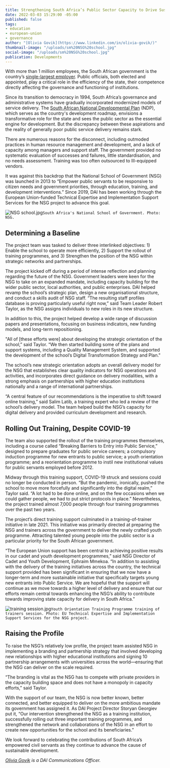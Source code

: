 ```yaml
---
title: Strengthening South Africa’s Public Sector Capacity to Drive Sustainable Development
date: 2022-03-03 15:29:00 -05:00
published: false
tags:
- education
- european-union
- governance
author: "[Olivia Govik](https://www.linkedin.com/in/olivia-govik/)"
thumbnail-image: "/uploads/sm%20NSG%20school.jpg"
social-image: "/uploads/sm%20NSG%20school.jpg"
publication: Developments
---
```


With more than 1 million employees, the South African government is the country’s [single-largest employer](http://www.dpru.uct.ac.za/sites/default/files/image_tool/images/36/Publications/Other/2017-11-30%20Public%20Sector%20Factsheet.pdf). Public officials, both elected and appointed, play a critical role in the efficiency of the state, their competence directly affecting the governance and functioning of institutions.  

Since its transition to democracy in 1994, South Africa’s governance and administrative systems have gradually incorporated modernized models of service delivery. The [South African National Developmental Plan](https://www.gov.za/issues/national-development-plan-2030) (NDP), which serves as the country's development roadmap, envisions a transformative role for the state and sees the public sector as the essential engine for development. But the discrepancy between these aspirations and the reality of generally poor public service delivery remains stark. 

There are numerous reasons for the disconnect, including outmoded practices in human resource management and development, and a lack of capacity among managers and support staff. The government provided no systematic evaluation of successes and failures, little standardisation, and no needs assessment. Training was too often outsourced to Ill-equipped vendors.

It was against this backdrop that the National School of Government (NSG) was launched in 2013 to “Empower public servants to be responsive to citizen needs and government priorities, through education, training, and development interventions.” Since 2019, DAI has been working through the European Union-funded Technical Expertise and Implementation Support Services for the NSG project to advance this goal.  






 
![NSG school.jpg](/uploads/NSG%20school.jpg)`South Africa's National School of Government. Photo: NSG.`

## Determining a Baseline
 
The project team was tasked to deliver three interlinked objectives: 1) Enable the school to operate more efficiently, 2) Support the rollout of training programmes, and 3) Strengthen the position of the NSG within strategic networks and partnerships. 

The project kicked off during a period of intense reflection and planning regarding the future of the NSG. Government leaders were keen for the NSG to take on an expanded mandate, including capacity building for the wider public sector, local authorities, and public enterprises. DAI helped revamp the school’s strategic plan, design a new organisational structure, and conduct a skills audit of NSG staff. “The resulting staff profiles database is proving particularly useful right now,” said Team Leader Robert Taylor, as the NSG assigns individuals to new roles in its new structure. 

In addition to this, the project helped develop a wide range of discussion papers and presentations, focusing on business indicators, new funding models, and long-term repositioning.

"All of [these efforts were] about developing the strategic orientation of the school,” said Taylor. “We then started building some of the plans and support systems, including a Quality Management System, and supported the development of the school’s Digital Transformation Strategy and Plan." 

The school’s new strategic orientation adopts an overall delivery model for the NSG that establishes clear quality indicators for NSG operations and activities, and incorporates direct guidance on delivery modalities, with a strong emphasis on partnerships with higher education institutions nationally and a range of international partnerships. 

“A central feature of our recommendations is the imperative to shift toward online training,” said Salim Latib, a training expert who led a review of the school’s delivery model. The team helped build the NSG’s capacity for digital delivery and provided curriculum development and research. 

## Rolling Out Training, Despite COVID-19

The team also supported the rollout of the training programmes themselves, including a course called “Breaking Barriers to Entry into Public Service,” designed to prepare graduates for public service careers; a compulsory induction programme for new entrants to public service; a youth orientation programme; and a reorientation programme to instil new institutional values for public servants employed before 2012. 

Midway through this training support, COVID-19 struck and sessions could no longer be conducted in person. “But the pandemic, ironically, pushed the school to move more forcefully and significantly into the digital realm,” Taylor said. “A lot had to be done online, and on the few occasions when we could gather people, we had to put strict protocols in place.” Nevertheless, the project trained almost 7,000 people through four training programmes over the past two years. 

The project’s direct training support culminated in a training-of-trainer initiative in late 2021. This initiative was primarily directed at preparing the NSG and trainers across the government to deliver the newly crafted youth programme. Attracting talented young people into the public sector is a particular priority for the South African government. 

“The European Union support has been central to achieving positive results in our cadet and youth development programmes,” said NSG Director of Cadet and Youth Development, Ephraim Mmekoa. “In addition to assisting with the delivery of the training initiatives across the country, the technical support provided has been significant in ensuring that we now have a longer-term and more sustainable initiative that specifically targets young new entrants into Public Service. We are hopeful that the support will continue as we move towards a higher level of delivery and ensure that our efforts remain central towards enhancing the NSG’s ability to contribute towards improving state capacity for delivery in South Africa.”
  
![training session.jpg](/uploads/training%20session.jpg)`Youth Orientation Training Programme training of trainers session. Photo: EU Technical Expertise and Implementation Support Services for the NSG project.`

## Raising the Profile

To raise the NSG’s relatively low profile, the project team assisted NSG in implementing a branding and partnership strategy that involved developing new relationships with higher educational institutions and signing 10 partnership arrangements with universities across the world—ensuring that the NSG can deliver on the scale required. 

“The branding is vital as the NSG has to compete with private providers in the capacity building space and does not have a monopoly in capacity efforts,” said Taylor.

With the support of our team, the NSG is now better known, better connected, and better equipped to deliver on the more ambitious mandate its government has assigned it. As DAI Project Director Storyan Georgiev put it, “Our intervention strengthened the NSG as a training institution, successfully rolling out three important training programmes, and strengthened the network and collaborations of the NSG in an effort to create new opportunities for the school and its beneficiaries.” 

We look forward to celebrating the contributions of South Africa’s empowered civil servants as they continue to advance the cause of sustainable development.  

*[Olivia Govik](https://www.linkedin.com/in/olivia-govik/) is a DAI Communications Officer.*